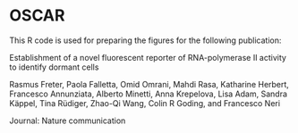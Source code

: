 # OSCAR
This R code is used for preparing the figures for the following publication:

Establishment of a novel fluorescent reporter of RNA-polymerase II activity to identify dormant cells

Rasmus Freter, Paola Falletta, Omid Omrani, Mahdi Rasa, Katharine Herbert, Francesco Annunziata, Alberto Minetti, Anna Krepelova, Lisa Adam, Sandra Käppel, Tina Rüdiger, Zhao-Qi Wang, Colin R Goding, and Francesco Neri

Journal: Nature communication
